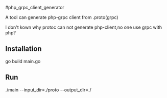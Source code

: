 #php_grpc_client_generator

A tool can generate php-grpc client from .proto(grpc)

I don't kown why protoc can not generate php-client,no one use grpc with php?


Installation
------------
go build main.go


Run
------------

./main --input_dir=./proto --output_dir=./


